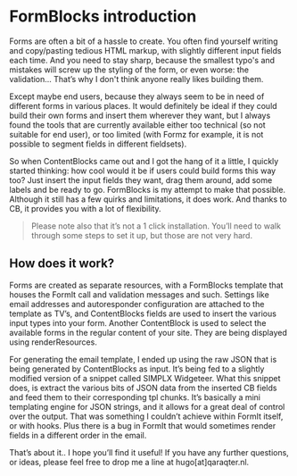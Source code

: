 # FormBlocks introduction

Forms are often a bit of a hassle to create. You often find yourself writing and copy/pasting tedious HTML markup, with slightly different input fields each time. And you need to stay sharp, because the smallest typo's and mistakes will screw up the styling of the form, or even worse: the validation... That’s why I don't think anyone really likes building them.

Except maybe end users, because they always seem to be in need of different forms in various places. It would definitely be ideal if they could build their own forms and insert them wherever they want, but I always found the tools that are currently available either too technical (so not suitable for end user), or too limited (with Formz for example, it is not possible to segment fields in different fieldsets).

So when ContentBlocks came out and I got the hang of it a little, I quickly started thinking: how cool would it be if users could build forms this way too? Just insert the input fields they want, drag them around, add some labels and be ready to go. FormBlocks is my attempt to make that possible. Although it still has a few quirks and limitations, it does work. And thanks to CB, it provides you with a lot of flexibility.

> Please note also that it’s not a 1 click installation. You’ll need to walk through some steps to set it up, but those are not very hard.

## How does it work?

Forms are created as separate resources, with a FormBlocks template that houses the FormIt call and validation messages and such. Settings like email addresses and autoresponder configuration are attached to the template as TV’s, and ContentBlocks fields are used to insert the various input types into your form. Another ContentBlock is used to select the available forms in the regular content of your site. They are being displayed using renderResources.

For generating the email template, I ended up using the raw JSON that is being generated by ContentBlocks as input. It’s being fed to a slightly modified version of a snippet called SIMPLX Widgeteer. What this snippet does, is extract the various bits of JSON data from the inserted CB fields and feed them to their corresponding tpl chunks. It’s basically a mini templating engine for JSON strings, and it allows for a great deal of control over the output. That was something I couldn’t achieve within FormIt itself, or with hooks. Plus there is a bug in FormIt that would sometimes render fields in a different order in the email.

That’s about it.. I hope you’ll find it useful! If you have any further questions, or ideas, please feel free to drop me a line at hugo[at]qaraqter.nl.
